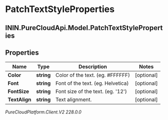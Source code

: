 # PatchTextStyleProperties

## ININ.PureCloudApi.Model.PatchTextStyleProperties

## Properties

|Name | Type | Description | Notes|
|------------ | ------------- | ------------- | -------------|
| **Color** | **string** | Color of the text. (eg. #FFFFFF) | [optional] |
| **Font** | **string** | Font of the text. (eg. Helvetica) | [optional] |
| **FontSize** | **string** | Font size of the text. (eg. &#39;12&#39;) | [optional] |
| **TextAlign** | **string** | Text alignment. | [optional] |



_PureCloudPlatform.Client.V2 228.0.0_
